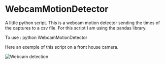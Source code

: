 # WebcamMotionDetector

A little python script. This is a webcam motion detector sending the times of the captures to a csv file.
For this script I am using the pandas library.

To use :
  python WebcamMotionDetector
  
Here an exemple of this script on a front house camera.

![Webcam detection](https://user-images.githubusercontent.com/55747965/155319074-9db806e0-77de-4df8-b4f7-4054f8aea6f5.gif)
